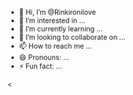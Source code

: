 - 👋 Hi, I’m @Rinkironilove
- 👀 I’m interested in ...
- 🌱 I’m currently learning ...
- 💞️ I’m looking to collaborate on ...
- 📫 How to reach me ...
- 😄 Pronouns: ...
- ⚡ Fun fact: ...

<<!---
Rinkironilove/Rinkironilove is a ✨ special ✨ repository because its `README.md` (this file) appears on your GitHub profile.
You can click the Preview link to take a look at your changes.
--->

